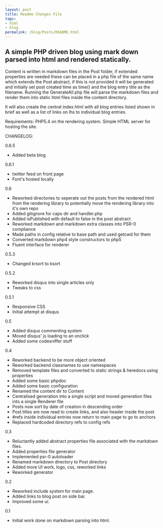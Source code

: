 ```yaml
---
layout: post
title: Readme Changes File
tags:
- html
- blog
permalink: /blog/Posts/README.html
---
```

A simple PHP driven blog using mark down parsed into html and rendered statically.
-

Content is written in markdown files in the Post folder, if extended properties are needed these can be placed in a php file of the same name which extends the Post abstract, if this is not provided it will be generated and initially set post created time as time() and the blog entry title as the filename.
Running the GenerateAll.php file will parse the markdown files and render them into static html files inside the content directory.

It will also create the central index.html with all blog entries listed shown in brief as well as a list of links on lhs to individual blog entries.

Requirements:
PHP5.4 on the rendering system.
Simple HTML server for hosting the site.

CHANGELOG:

0.6.5

* Added beta blog

0.6.1

* twitter feed on front page
* Font's hosted locally

0.6

* Reworked directories to seperate out the posts from the rendered html from the rendering library to potentially move the rendering library into it's own repo
* Added gitignore for caps dir and handler.php
* Added isPublished with default to false in the post abstract
* Reworked markdown and markdown extra classes into PSR-0 compliance
* Made paths in config relative to base path and used getcwd for them
* Converted markdown php4 style constructors to php5
* Fluent interface for renderer

0.5.3

* Changed krsort to ksort

0.5.2

* Reworked disqus into single articles only
* Tweaks to css

0.5.1

* Responsive CSS
* Initial attempt at disqus

0.5

* Added disqus commenting system
* Moved disqus' js loading to an onclick
* Added some codesniffer stuff

0.4

* Reworked backend to be more object oriented
* Reworked backend classnames to use namespaces
* Removed template files and converted to static strings & heredocs using properties
* Added some basic phpdoc
* Added some basic configuration
* Renamed the content dir to Content
* Centralised generation into a single script and moved generation files into a single Renderer file
* Posts now sort by date of creation in descending order
* Post titles are now read to create links, and also header inside the post
* #refs inside individual entries now return to main page to go to anchors
* Replaced hardcoded directory refs to config refs

0.3

* Reluctantly added abstract properties file associated with the markdown files.
* Added properties file generator
* Implemented psr-0 autoloader
* Renamed markdown directory to Post directory
* Added more UI work, logo, css, reworked links
* Reworked generator

0.2

* Reworked include system for main page.
* Added links to blog post on side bar.
* Improved some ui.

0.1

* Initial work done on markdown parsing into html.
